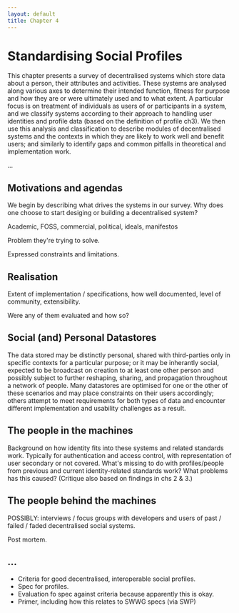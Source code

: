 ```yaml
---
layout: default
title: Chapter 4
---
```


# Standardising Social Profiles

This chapter presents a survey of decentralised systems which store data about a person, their attributes and activities. These systems are analysed along various axes to determine their intended function, fitness for purpose and how they are or were ultimately used and to what extent. A particular focus is on treatment of individuals as users of or participants in a system, and we classify systems according to their approach to handling user identities and profile data (based on the definition of profile ch3). We then use this analysis and classification to describe modules of decentralised systems and the contexts in which they are likely to work well and benefit users; and similarly to identify gaps and common pitfalls in theoretical and implementation work.

...

## Motivations and agendas

We begin by describing what drives the systems in our survey. Why does one choose to start desiging or building a decentralised system?

Academic, FOSS, commercial, political, ideals, manifestos

Problem they're trying to solve.

Expressed constraints and limitations.

## Realisation

Extent of implementation / specifications, how well documented, level of community, extensibility.

Were any of them evaluated and how so?

## Social (and) Personal Datastores

The data stored may be distinctly personal, shared with third-parties only in specific contexts for a particular purpose; or it may be inherantly social, expected to be broadcast on creation to at least one other person and possibly subject to further reshaping, sharing, and propagation throughout a network of people. Many datastores are optimised for one or the other of these scenarios and may place constraints on their users accordingly; others attempt to meet requirements for both types of data and encounter different implementation and usability challenges as a result.

## The people in the machines

Background on how identity fits into these systems and related standards work. Typically for authentication and access control, with representation of user secondary or not covered. What's missing to do with profiles/people from previous and current identity-related standards work? What problems has this caused? (Critique also based on findings in chs 2 & 3.)

## The people behind the machines

POSSIBLY: interviews / focus groups with developers and users of past / failed / faded decentralised social systems.

Post mortem.

## ...

* Criteria for good decentralised, interoperable social profiles.
* Spec for profiles.
* Evaluation fo spec against criteria because apparently this is okay.
* Primer, including how this relates to SWWG specs (via SWP)